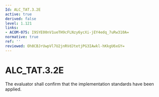 ```yaml
---
Id: ALC_TAT.3.2E
active: true
derived: false
level: 1.121
links:
- ACOM-075: I9SYE00nV1ueTH9cFLNzy6ycXi-jEY4edq_7uRw310A=
normative: true
ref: ''
reviewed: Oh8CBJrUwpVl7U2jnRVdJtetjPG3IAwkl-hKkgU6xGY=
---
```


# ALC_TAT.3.2E

The evaluator shall confirm that the implementation standards have been applied.